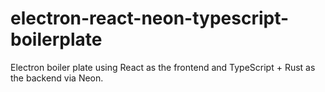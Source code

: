 # electron-react-neon-typescript-boilerplate

Electron boiler plate using React as the frontend and TypeScript + Rust as the backend via Neon.
